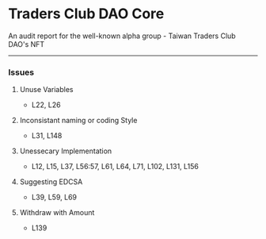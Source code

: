 # Traders Club DAO Core
An audit report for the well-known alpha group - Taiwan Traders Club DAO's NFT

---

### Issues

1. Unuse Variables
   * L22, L26

2. Inconsistant naming or coding Style
    * L31, L148

3. Unessecary Implementation
    * L12, L15, L37, L56:57, L61, L64, L71, L102, L131, L156

4. Suggesting EDCSA
    * L39, L59, L69

5. Withdraw with Amount
    * L139